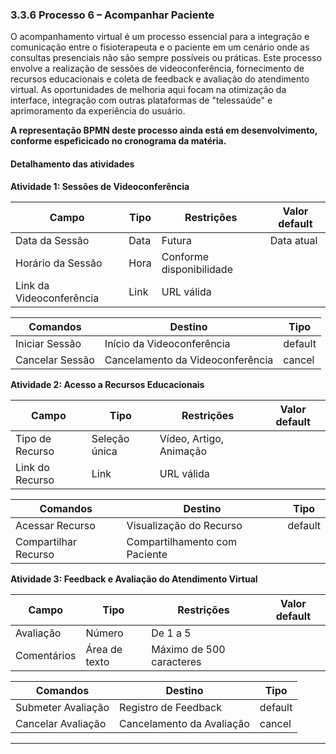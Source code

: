 ### 3.3.6 Processo 6 – Acompanhar Paciente

O acompanhamento virtual é um processo essencial para a integração e comunicação entre o fisioterapeuta e o paciente em um cenário onde as consultas presenciais não são sempre possíveis ou práticas. Este processo envolve a realização de sessões de videoconferência, fornecimento de recursos educacionais e coleta de feedback e avaliação do atendimento virtual. As oportunidades de melhoria aqui focam na otimização da interface, integração com outras plataformas de "telessaúde" e aprimoramento da experiência do usuário.

**A representação BPMN deste processo ainda está em desenvolvimento, conforme espeficicado no cronograma da matéria.**

#### Detalhamento das atividades

**Atividade 1: Sessões de Videoconferência**

| **Campo**            | **Tipo**           | **Restrições**            | **Valor default** |
| ---                  | ---                | ---                       | ---               |
| Data da Sessão       | Data               | Futura                    | Data atual        |
| Horário da Sessão    | Hora               | Conforme disponibilidade  |                   |
| Link da Videoconferência | Link           | URL válida                |                   |

| **Comandos**         |  **Destino**                   | **Tipo**       |
| ---                  | ---                            | ---            |
| Iniciar Sessão       | Início da Videoconferência     | default        |
| Cancelar Sessão      | Cancelamento da Videoconferência | cancel      |

**Atividade 2: Acesso a Recursos Educacionais**

| **Campo**            | **Tipo**           | **Restrições**            | **Valor default** |
| ---                  | ---                | ---                       | ---               |
| Tipo de Recurso      | Seleção única      | Vídeo, Artigo, Animação   |                   |
| Link do Recurso      | Link               | URL válida                |                   |

| **Comandos**         |  **Destino**                   | **Tipo**       |
| ---                  | ---                            | ---            |
| Acessar Recurso      | Visualização do Recurso        | default        |
| Compartilhar Recurso | Compartilhamento com Paciente  |                |

**Atividade 3: Feedback e Avaliação do Atendimento Virtual**

| **Campo**            | **Tipo**           | **Restrições**            | **Valor default** |
| ---                  | ---                | ---                       | ---               |
| Avaliação            | Número             | De 1 a 5                  |                   |
| Comentários          | Área de texto      | Máximo de 500 caracteres  |                   |

| **Comandos**         |  **Destino**                   | **Tipo**       |
| ---                  | ---                            | ---            |
| Submeter Avaliação   | Registro de Feedback           | default        |
| Cancelar Avaliação   | Cancelamento da Avaliação      | cancel         |

---
